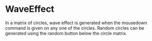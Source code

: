 # WaveEffect
In a matrix of circles, wave effect is generated when the mousedown command is given on any one of the circles. Random circles can be generated using the random button below the circle matrix.
